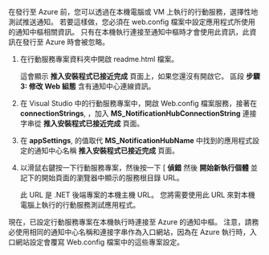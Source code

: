 
在發行至 Azure 前，您可以透過在本機電腦或 VM 上執行的行動服務，選擇性地測試推送通知。 若要這樣做，您必須在 web.config 檔案中設定應用程式所使用的通知中樞相關資訊。 只有在本機執行連接至通知中樞時才會使用此資訊，此資訊在發行至 Azure 時會被忽略。

1. 在行動服務專案資料夾中開啟 readme.html 檔案。 

    這會顯示 **推入安裝程式已接近完成** 頁面上，如果您還沒有開啟它。 區段 **步驟 3: 修改 Web 組態** 含有通知中心連線資訊。

2. 在 Visual Studio 中的行動服務專案中，開啟 Web.config 檔案服務，接著在 **connectionStrings**, ，加入 **MS_NotificationHubConnectionString** 連接字串從 **推入安裝程式已接近完成** 頁面。

3. 在 **appSettings**, 的值取代 **MS_NotificationHubName** 中找到的應用程式設定的通知中心名稱 **推入安裝程式已接近完成** 頁面。

4. 以滑鼠右鍵按一下行動服務專案，然後按一下 [ **偵錯** 然後 **開始新執行個體** 並記下的開始頁面的瀏覽器中顯示的服務根目錄 URL。

    此 URL 是 .NET 後端專案的本機主機 URL。 您將需要使用此 URL 來對本機電腦上執行的行動服務測試應用程式。

現在，已設定行動服務專案在本機執行時連接至 Azure 的通知中樞。 注意，請務必使用相同的通知中心名稱和連接字串作為入口網站，因為在 Azure 執行時，入口網站設定會覆寫 Web.config 檔案中的這些專案設定。 
